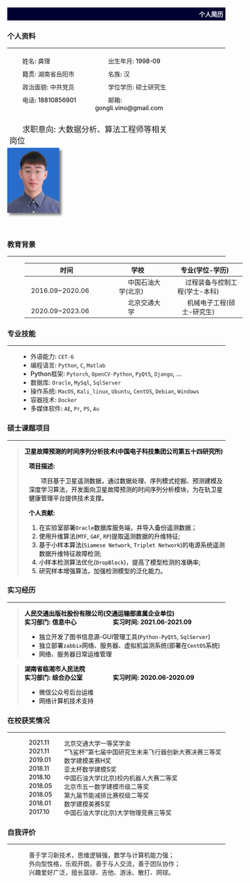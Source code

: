 <!DOCTYPE html>
<html lang="en">
<head>

<meta http-equiv="Content-Type" content="text/html; charset=utf-8"/>

<style>

    body {
        margin: 0px;
        width: 820px;
        height: 1160px;
        margin: auto;
    }

	.top_head {
		background-color: #000033;
		width: 100%;
		
	}

	.top_head .info {
		color: white;
		text-align: right;
		padding: 5px;
	}
    
    .person {
        float: left;
        display: flex;
        flex-wrap: wrap;
        width: 75%;
        justify-content: space-between;
    }

    .person .info {
        width: 45%;
        font-weight: 500;
        font-size: 14px;
        margin: 5px;
        text-indent: 30px;
    }

    .person .info_long {
        width: 100%;
        font-weight: 500;
        font-size: 18px;
        margin: 5px;
        text-indent: 30px;
    }

    .table {
        font-size: 15px;
        margin-left: 40px;
    }

    .img {
        margin-right: 10px;
    }

    .img .info {
        box-shadow: 5px 5px 5px rgba(0, 0, 0, .5);
    }

    .skill {
        font-weight: 500;
        font-size: 14px;
        margin-left: 30px;
    }

    .block {
        color: #060202;
    }

    .block .info {
        font-size: 14px;
        margin-left: 10px;
    }

    .award {
        display: flex;
        flex-wrap: wrap;
        width: 100%;
        font-weight: 500;
        font-size: 14px;
        justify-content: space-between;
    }

    .award .time {
        width: 30%;
        display: inline-block;
        box-sizing: border-box;
        text-indent: 50px;
    }

    .award .info {
        text-align: left;
        padding-left: 10px;
        width: 70%;
        display: inline-block;
        box-sizing: border-box;
        text-indent: -30px;
    }

    .self_in {
        font-weight: 500;
        font-size: 14px;
        margin-left: 50px;
    }

	.note {
		display: none;
	}

</style>
</head>

<body>

<div class="top_head">
    <h4 class="info">个人简历</h4>
</div>

<h3>个人资料</h3>
<hr/>

<div class="person">
    <div class="info">姓名: 龚理</div>
    <div class="info">出生年月: 1998-09</div>
    <div class="info">籍贯: 湖南省岳阳市</div>
    <div class="info">名族: 汉</div>
    <div class="info">政治面貌: 中共党员</div>
    <div class="info">学位学历: 硕士研究生</div>
    <div class="info">电话: 18810856901</div>
    <div class="info">邮箱: gongli.vino@gmail.com</div>
	<div>
		<br />
    	<div class="info_long">求职意向: 大数据分析、算法工程师等相关岗位</div>
	</div>
</div>

<div class="img">
	<img src="https://github.com/vinogl/Resume/blob/master/.ID_photo.jpg?raw=true" width="120px" height="150px" class="info">
</div>


<br/>
<br/>

<h3>教育背景</h3>
<hr/>

<table class="table">
    <thead>
    <tr>
        <th align="center">时间</th>
        <th align="center">学校</th>
        <th align="center">专业(学位-学历)</th>
    </tr>
    </thead>
    <tbody>
    <tr>
        <td align="center">  2016.09~2020.06  </td>
        <td align="center">  中国石油大学(北京)  </td>
        <td align="center">  过程装备与控制工程(学士-本科)  </td>
    </tr>
    <tr>
        <td align="center">  2020.09~2023.06  </td>
        <td align="center">  北京交通大学  </td>
        <td align="center">  机械电子工程(硕士-研究生)  </td>
    </tr>
    </tbody>
</table>


<h3>专业技能</h3>
<hr/>

<ul class="skill">
    <li>外语能力: <code>CET-6</code></li>
    <li>编程语言: <code>Python</code>, <code>C</code>, <code>Matlab</code></li>
    <li>Python框架: <code>Pytorch</code>, <code>OpenCV-Python</code>, <code>PyQt5</code>, <code>Django</code>, ...
    <li>数据库: <code>Oracle</code>, <code>MySql</code>, <code>SqlServer</code>
    <li>操作系统: <code>MacOS</code>, <code>Kali_linux</code>, <code>Ubuntu</code>, <code>CentOS</code>, <code>Debian</code>,
        <code>Windows</code></li>
    <li>容器技术: <code>Docker</code></li>
    <li>多媒体软件: <code>AE</code>, <code>Pr</code>, <code>PS</code>, <code>Au</code>
</ul>

<h3>硕士课题项目</h3>
<hr/>

<blockquote class="block">
    <p><strong>卫星故障预测的时间序列分析技术(中国电子科技集团公司第五十四研究所)</strong></p>
    <p class="info"><strong>项目描述:</strong></p>
    <p class="info">  项目基于卫星遥测数据，通过数据处理、序列模式挖掘、预测建模及深度学习算法，开发面向卫星故障预测的时间序列分析模块，为在轨卫星健康管理平台提供技术支撑。</p>
    <p class="info"><strong>个人贡献:</strong></p>
    <ol class="info">
        <li>在实验室部署<code>Oracle</code>数据库服务端，并导入备份遥测数据；</li>
        <li>使用升维算法(<code>MTF</code>, <code>GAF</code>, <code>RP</code>)提取遥测数据的升维特征;</li>
        <li>基于小样本算法(<code>Siamese Network</code>, <code>Triplet Network</code>)的电源系统遥测数据升维特征故障检测;</li>
        <li>小样本检测算法优化(<code>DropBlock</code>)，提高了模型检测的准确率;</li>
        <li>研究样本增强算法，加强检测模型的泛化能力。</li>
    </ol>
</blockquote>

<h3>实习经历</h3>
<hr/>

<blockquote class="block">
    <p><strong>人民交通出版社股份有限公司(交通运输部直属企业单位)</strong><br/>
        <strong>实习部门: 信息中心</strong>      <strong>实习时间: 2021.06-2021.09</strong></p>
    <ul class="info">
        <li>独立开发了图书信息源-GUI管理工具(<code>Python-PyQt5</code>, <code>SqlServer</code>)</li>
        <li>独立部署<code>zabbix</code>网络、服务器、虚拟机监测系统(部署在<code>CentOS</code>系统)</li>
        <li>网络、服务器日常运维管理</li>
    </ul>
</blockquote>

<blockquote class="block">
    <p><strong>湖南省临湘市人民法院</strong><br/>
        <strong>实习部门: 综合办公室</strong>     <strong>实习时间: 2020.06-2020.09</strong></p>
    <ul class="info">
        <li>微信公众号后台运维</li>
        <li>网络计算机技术支持</li>
    </ul>
</blockquote>

<h3>在校获奖情况</h3>
<hr/>

<div class="award">
    <div class="time">2021.11</div>
    <div class="info">北京交通大学一等奖学金</div>
    <div class="time">2021.11</div>
    <div class="info">“飞鲨杯”第七届中国研究生未来飞行器创新大赛决赛三等奖</div>
    <div class="time">2019.01</div>
    <div class="info">数学建模美赛H奖</div>
    <div class="time">2018.11</div>
    <div class="info">亚太杯数学建模S奖</div>
    <div class="time">2018.10</div>
    <div class="info">中国石油大学(北京)校内机器人大赛二等奖</div>
    <div class="time">2018.05</div>
    <div class="info">北京市五一数学建模市级二等奖</div>
    <div class="time">2018.05</div>
    <div class="info">第九届节能减排比赛校级二等奖</div>
    <div class="time">2018.01</div>
    <div class="info">数学建模美赛S奖</div>
    <div class="time">2017.10</div>
    <div class="info">中国石油大学(北京)大学物理竞赛三等奖</div>
</div>

<h3>自我评价</h3>
<hr/>

<div class="self_in">
    <div>善于学习新技术，思维逻辑强，数学与计算机能力强；</div>
    <div>外向型性格，乐观开朗，善于与人交流，善于团队协作；</div>
    <div>兴趣爱好广泛，擅长篮球、吉他、游泳、散打、网球。</div>
</div>
<br/>
<br/>

</body>
</html>